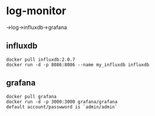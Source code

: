 # log-monitor

->log->influxdb->grafana

## influxdb
```
docker pull influxdb:2.0.7
docker run -d -p 8086:8086 --name my_influxdb influxdb
```
## grafana
```
docker pull grafana
docker run -d -p 3000:3000 grafana/grafana
default account/passwword is `admin/admin`
```
